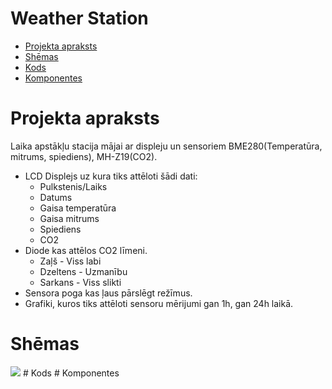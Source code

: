 # Weather Station
* [Projekta apraksts](#Projekta-apraksts)
* [Shēmas](#Shēmas)
* [Kods](#Kods)
* [Komponentes](#Komponentes)

# Projekta apraksts
Laika apstākļu stacija mājai ar displeju un sensoriem BME280(Temperatūra, mitrums, spiediens), MH-Z19(CO2).
* LCD Displejs uz kura tiks attēloti šādi dati:
  * Pulkstenis/Laiks
  * Datums
  * Gaisa temperatūra
  * Gaisa mitrums
  * Spiediens
  * CO2
* Diode kas attēlos CO2 līmeni.
  * Zaļš - Viss labi
  * Dzeltens - Uzmanību
  * Sarkans - Viss slikti
* Sensora poga kas ļaus pārslēgt režīmus.
* Grafiki, kuros tiks attēloti sensoru mērijumi gan 1h, gan 24h laikā.

# Shēmas
<img src="https://github.com/LasmanisR/Weather-Station/blob/master/Sh%C4%93mas/Sh%C4%93ma1.PNG">
# Kods
# Komponentes
